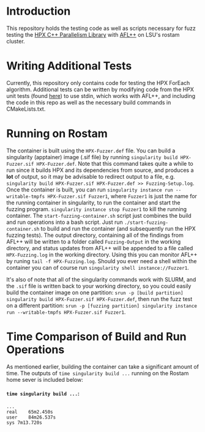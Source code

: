 # Introduction
This repository holds the testing code as well as scripts necessary for fuzz testing the [HPX C++ Parallelism Library](https://hpx.stellar-group.org) with [AFL++](https://github.com/AFLplusplus/AFLplusplus) on LSU's rostam cluster.

# Writing Additional Tests
Currently, this repository only contains code for testing the HPX ForEach algorithm. Additional tests can be written by modifying code from the HPX unit tests (found [here](https://github.com/STEllAR-GROUP/hpx/blob/master/libs/core/algorithms/tests/unit/algorithms)) to use stdin, which works with AFL++, and including the code in this repo as well as the necessary build commands in CMakeLists.txt.

# Running on Rostam
The container is built using the `HPX-Fuzzer.def` file. You can build a singularity (apptainer) image (.sif file) by running `singularity build HPX-Fuzzer.sif HPX-Fuzzer.def`. Note that this command takes quite a while to run since it builds HPX and its dependencies from source, and produces a **lot** of output, so it may be advisable to redirect output to a file, e.g. `singularity build HPX-Fuzzer.sif HPX-Fuzzer.def >> Fuzzing-Setup.log`. Once the container is built, you can run `singularity instance run --writable-tmpfs HPX-Fuzzer.sif Fuzzer1`, where `Fuzzer1` is just the name for the running container in singularity, to run the container and start the fuzzing program. `singularity instance stop Fuzzer1` to kill the running container. The `start-fuzzing-container.sh` script just combines the build and run operations into a bash script. Just run `./start-fuzzing-container.sh` to build and run the container (and subsequently run the HPX fuzzing tests). The output directory, containing all of the findings from AFL++ will be written to a folder called `Fuzzing-Output` in the working directory, and status updates from AFL++ will be appended to a file called `HPX-Fuzzing.log` in the working directory. Using this you can monitor AFL++ by runing `tail -f HPX-Fuzzing.log`. Should you ever need a shell within the container you can of course run `singularity shell instance://Fuzzer1`.

It's also of note that all of the singularity commands work with SLURM, and the `.sif` file is written back to your working directory, so you could easily build the container image on one partition: `srun -p [build partition] singularity build HPX-Fuzzer.sif HPX-Fuzzer.def`, then run the fuzz test on a different partition: `srun -p [fuzzing partition] singularity instance run --writable-tmpfs HPX-Fuzzer.sif Fuzzer1`.

# Time Comparison of Build and Run Operations
As mentioned earlier, building the container can take a significant amount of time. The outputs of `time singularity build ...` running on the Rostam home sever is included below:

#### `time singularity build ...`:
```
...
real	65m2.450s
user	84m26.537s
sys	7m13.720s
```
